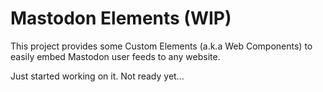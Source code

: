 # Mastodon Elements (WIP)

This project provides some Custom Elements (a.k.a Web Components) to easily embed Mastodon user feeds to any website.

Just started working on it. Not ready yet...
